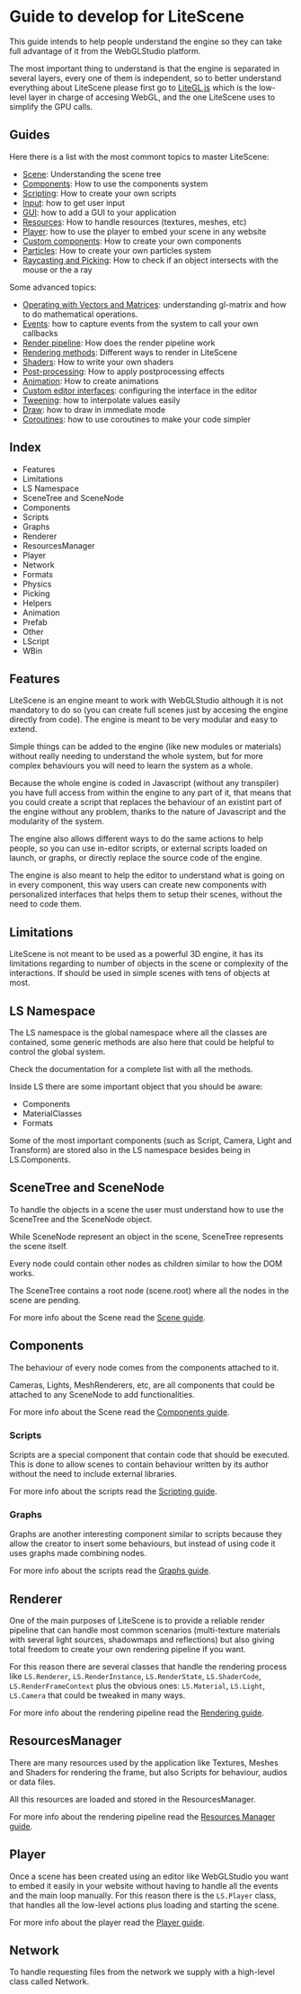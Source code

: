 # Guide to develop for LiteScene #
This guide intends to help people understand the engine so they can take full advantage of it from the WebGLStudio platform.

The most important thing to understand is that the engine is separated in several layers, every one of them is independent, so to better understand everything about LiteScene please first go to [LiteGL.js](https://github.com/jagenjo/litegl.js) which is the low-level layer in charge of accesing WebGL, and the one LiteScene uses to simplify the GPU calls.

## Guides ##

Here there is a list with the most commont topics to master LiteScene:

- [Scene](scene.md): Understanding the scene tree
- [Components](components.md): How to use the components system
- [Scripting](scripting.md): How to create your own scripts
- [Input](input.md): how to get user input
- [GUI](gui.md): how to add a GUI to your application
- [Resources](resources.md): How to handle resources (textures, meshes, etc)
- [Player](player.md): how to use the player to embed your scene in any website
- [Custom components](programming_components.md): How to create your own components
- [Particles](particles.md): How to create your own particles system
- [Raycasting and Picking](raycasting%20and%20picking.md): How to check if an object intersects with the mouse or the a ray

Some advanced topics:

- [Operating with Vectors and Matrices](operating_with_vectors.md): understanding gl-matrix and how to do mathematical operations.
- [Events](events.md): how to capture events from the system to call your own callbacks
- [Render pipeline](render_pipeline.md): How does the render pipeline work
- [Rendering methods](rendering_methods.md): Different ways to render in LiteScene
- [Shaders](shaders.md): How to write your own shaders
- [Post-processing](post-processing.md): How to apply postprocessing effects
- [Animation](animation.md): How to create animations
- [Custom editor interfaces](custom_editor_interfaces.md): configuring the interface in the editor
- [Tweening](tweening.md): how to interpolate values easily
- [Draw](draw.md): how to draw in immediate mode
- [Coroutines](coroutines.md): how to use coroutines to make your code simpler



## Index ##
* Features
* Limitations
* LS Namespace
* SceneTree and SceneNode
* Components
 * Scripts
 * Graphs
* Renderer
* ResourcesManager
* Player
* Network
* Formats
* Physics
* Picking
* Helpers
 * Animation
 * Prefab
* Other
 * LScript
 * WBin
 
## Features ##
LiteScene is an engine meant to work with WebGLStudio although it is not mandatory to do so (you can create full scenes just by accesing the engine directly from code).
The engine is meant to be very modular and easy to extend.

Simple things can be added to the engine (like new modules or materials) without really needing to understand the whole system, but for more complex behaviours you will need to learn the system as a whole.

Because the whole engine is coded in Javascript (without any transpiler) you have full access from within the engine to any part of it, that means that you could create a script that replaces the behaviour of an existint part of the engine without any problem, thanks to the nature of Javascript and the modularity of the system.

The engine also allows different ways to do the same actions to help people, so you can use in-editor scripts, or external scripts loaded on launch, or graphs, or directly replace the source code of the engine.

The engine is also meant to help the editor to understand what is going on in every component, this way users can create new components with personalized interfaces that helps them to setup their scenes, without the need to code them.

## Limitations ##

LiteScene is not meant to be used as a powerful 3D engine, it has its limitations regarding to number of objects in the scene or complexity of the interactions. If should be used in simple scenes with tens of objects at most.

## LS Namespace ##

The LS namespace is the global namespace where all the classes are contained, some generic methods are also here that could be helpful to control the global system.

Check the documentation for a complete list with all the methods.

Inside LS there are some important object that you should be aware:
- Components
- MaterialClasses
- Formats

Some of the most important components (such as Script, Camera, Light and Transform) are stored also in the LS namespace besides being in LS.Components.


## SceneTree and SceneNode

To handle the objects in a scene the user must understand how to use the SceneTree and the SceneNode object.

While SceneNode represent an object in the scene, SceneTree represents the scene itself.

Every node could contain other nodes as children similar to how the DOM works.

The SceneTree contains a root node (scene.root) where all the nodes in the scene are pending.

For more info about the Scene read the [Scene guide](scene.md).

## Components ##

The behaviour of every node comes from the components attached to it.

Cameras, Lights, MeshRenderers, etc, are all components that could be attached to any SceneNode to add functionalities.

For more info about the Scene read the [Components guide](components.md).

### Scripts ###

Scripts are a special component that contain code that should be executed. This is done to allow scenes to contain behaviour written by its author without the need to include external libraries.

For more info about the scripts read the [Scripting guide](scripting.md).

### Graphs ###

Graphs are another interesting component similar to scripts because they allow the creator to insert some behaviours, but instead of using code it uses graphs made combining nodes. 

For more info about the scripts read the [Graphs guide](graphs.md).

## Renderer ##

One of the main purposes of LiteScene is to provide a reliable render pipeline that can handle most common scenarios (multi-texture materials with several light sources, shadowmaps and reflections) but also giving total freedom to create your own rendering pipeline if you want.

For this reason there are several classes that handle the rendering process like ```LS.Renderer```, ```LS.RenderInstance```, ```LS.RenderState```, ```LS.ShaderCode```, ```LS.RenderFrameContext``` plus the obvious ones: ```LS.Material```, ```LS.Light```, ```LS.Camera``` that could be tweaked in many ways.

For more info about the rendering pipeline read the [Rendering guide](render_pipeline.md).

## ResourcesManager ##

There are many resources used by the application like Textures, Meshes and Shaders for rendering the frame, but also Scripts for behaviour, audios or data files.

All this resources are loaded and stored in the ResourcesManager.

For more info about the rendering pipeline read the [Resources Manager guide](resources_manager.md).

## Player ##

Once a scene has been created using an editor like WebGLStudio you want to embed it easily in your website without having to handle all the events and the main loop manually. For this reason there is the ```LS.Player``` class, that handles all the low-level actions plus loading and starting the scene.

For more info about the player read the [Player guide](player.md).

## Network ##

To handle requesting files from the network we supply with a high-level class called Network.

